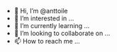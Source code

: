 - 👋 Hi, I’m @anttoile
- 👀 I’m interested in ...
- 🌱 I’m currently learning ...
- 💞️ I’m looking to collaborate on ...
- 📫 How to reach me ...

<!---
anttoile/anttoile is a ✨ special ✨ repository because its `README.md` (this file) appears on your GitHub profile.
You can click the Preview link to take a look at your changes.
--->

